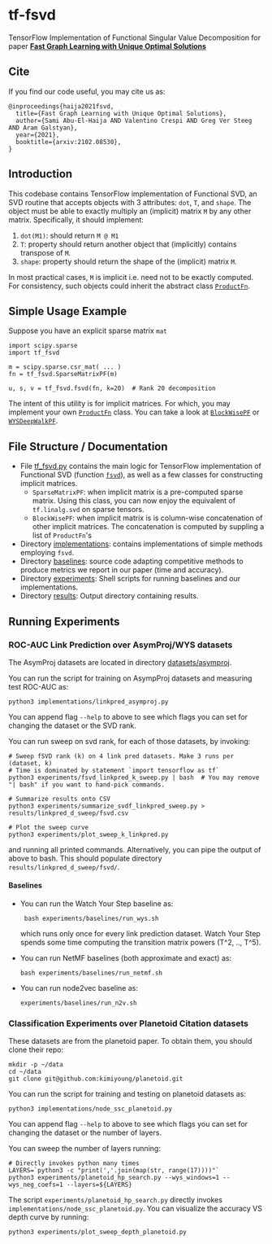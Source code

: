 # tf-fsvd
TensorFlow Implementation of Functional Singular Value Decomposition for paper
[**Fast Graph Learning with Unique Optimal Solutions**](https://arxiv.org/abs/2102.08530)

## Cite
If you find our code useful, you may cite us as:

    @inproceedings{haija2021fsvd,
      title={Fast Graph Learning with Unique Optimal Solutions},
      author={Sami Abu-El-Haija AND Valentino Crespi AND Greg Ver Steeg AND Aram Galstyan},
      year={2021},
      booktitle={arxiv:2102.08530},
    }

## Introduction

This codebase contains TensorFlow implementation of Functional SVD, an SVD routine
that accepts objects with 3 attributes: `dot`, `T`, and `shape`.
The object must be able to exactly multiply an (implicit) matrix `M` by any other
matrix. Specifically, it should implement:

  1. `dot(M1)`: should return `M @ M1`
  1. `T`: property should return another object that (implicitly) contains transpose of `M`.
  1. `shape`: property should return the shape of the (implicit) matrix `M`.

In most practical cases, `M` is implicit i.e. need not to be exactly computed.
For consistency, such objects could inherit the abstract class [`ProductFn`](https://github.com/samihaija/tf-fsvd/blob/main/tf_fsvd.py#L6..L33).



## Simple Usage Example

Suppose you have an explicit sparse matrix `mat`

    import scipy.sparse
    import tf_fsvd

    m = scipy.sparse.csr_mat( ... )
    fn = tf_fsvd.SparseMatrixPF(m)

    u, s, v = tf_fsvd.fsvd(fn, k=20)  # Rank 20 decomposition


The intent of this utility is for implicit matrices. For which, you may implement
your own [`ProductFn`](https://github.com/samihaija/tf-fsvd/blob/main/tf_fsvd.py#L6..L33) class. You can take a look at [`BlockWisePF`](https://github.com/samihaija/tf-fsvd/blob/main/tf_fsvd.py#L167..L221) or [`WYSDeepWalkPF`](https://github.com/samihaija/tf-fsvd/blob/main/tf_fsvd.py#259).


## File Structure / Documentation

 * File [tf_fsvd.py](https://github.com/samihaija/tf-fsvd/blob/main/tf_fsvd.py) contains the main logic for TensorFlow implementation of
   Functional SVD (function [`fsvd`](https://github.com/samihaija/tf-fsvd/blob/main/tf_fsvd.py#L39)), as well as a few classes for constructing
   implicit matrices.
   * `SparseMatrixPF`: when implicit matrix is a pre-computed sparse matrix.
     Using this class, you can now enjoy the equivalent of `tf.linalg.svd` on
     sparse tensors.
   * `BlockWisePF`: when implicit matrix is is column-wise concatenation of other
     implicit matrices. The concatenation is computed by suppling a list of `ProductFn`'s
 * Directory [implementations](https://github.com/samihaija/tf-fsvd/tree/main/implementations): contains implementations of simple methods employing `fsvd`.
 * Directory [baselines](https://github.com/samihaija/tf-fsvd/tree/main/baselines): source code adapting competitive methods to produce metrics
   we report in our paper (time and accuracy).
 * Directory [experiments](https://github.com/samihaija/tf-fsvd/tree/main/experiments): Shell scripts for running baselines and our implementations.
 * Directory [results](https://github.com/samihaija/tf-fsvd/tree/main/results): Output directory containing results.


## Running Experiments

### ROC-AUC Link Prediction over AsymProj/WYS datasets
The AsymProj datasets are located in directory [datasets/asymproj](https://github.com/samihaija/tf-fsvd/tree/main/datasets/asymproj).

You can run the script for training on AsympProj datasets and measuring test ROC-AUC as:

    python3 implementations/linkpred_asymproj.py

You can append flag `--help` to above to see which flags you can set for changing the dataset or the SVD rank.

You can run sweep on svd rank, for each of those datasets, by invoking:

    # Sweep fSVD rank (k) on 4 link pred datasets. Make 3 runs per (dataset, k)
    # Time is dominated by statement `import tensorflow as tf`
    python3 experiments/fsvd_linkpred_k_sweep.py | bash  # You may remove "| bash" if you want to hand-pick commands.
    
    # Summarize results onto CSV
    python3 experiments/summarize_svdf_linkpred_sweep.py > results/linkpred_d_sweep/fsvd.csv
    
    # Plot the sweep curve
    python3 experiments/plot_sweep_k_linkpred.py


and running all printed commands. Alternatively, you can pipe the output of above to bash. This should populate directory `results/linkpred_d_sweep/fsvd/`.

#### Baselines

 * You can run the Watch Your Step baseline as:
   
        bash experiments/baselines/run_wys.sh
   
   which runs only once for every link prediction dataset. Watch Your Step spends some time computing the transition matrix    powers (T^2, .., T^5).

 * You can run NetMF baselines (both approximate and exact) as:
 
       bash experiments/baselines/run_netmf.sh
   
 * You can run node2vec baseline as:
 
       experiments/baselines/run_n2v.sh


### Classification Experiments over Planetoid Citation datasets
These datasets are from the planetoid paper. To obtain them, you should clone their repo:

    mkdir -p ~/data
    cd ~/data
    git clone git@github.com:kimiyoung/planetoid.git

You can run the script for training and testing on planetoid datasets as:

    python3 implementations/node_ssc_planetoid.py

You can append flag `--help` to above to see which flags you can set for changing the dataset or the number of layers.

You can sweep the number of layers running:

    # Directly invokes python many times
    LAYERS=`python3 -c "print(','.join(map(str, range(17))))"`
    python3 experiments/planetoid_hp_search.py --wys_windows=1 --wys_neg_coefs=1 --layers=${LAYERS}

The script `experiments/planetoid_hp_search.py` directly invokes `implementations/node_ssc_planetoid.py`. You can visualize the accuracy VS depth curve by running:

    python3 experiments/plot_sweep_depth_planetoid.py

